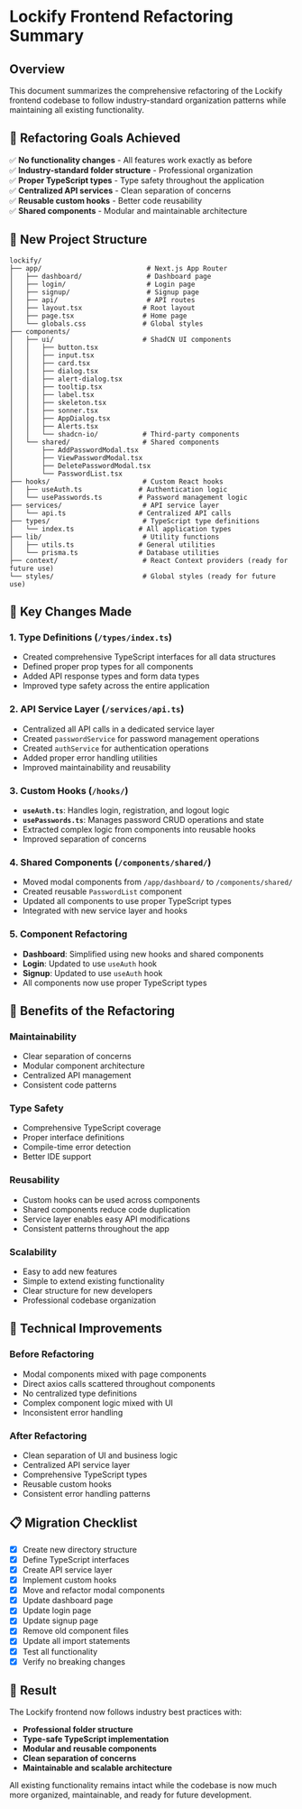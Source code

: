 # Lockify Frontend Refactoring Summary

## Overview
This document summarizes the comprehensive refactoring of the Lockify frontend codebase to follow industry-standard organization patterns while maintaining all existing functionality.

## 🎯 Refactoring Goals Achieved

✅ **No functionality changes** - All features work exactly as before  
✅ **Industry-standard folder structure** - Professional organization  
✅ **Proper TypeScript types** - Type safety throughout the application  
✅ **Centralized API services** - Clean separation of concerns  
✅ **Reusable custom hooks** - Better code reusability  
✅ **Shared components** - Modular and maintainable architecture  

## 📁 New Project Structure

```
lockify/
├── app/                          # Next.js App Router
│   ├── dashboard/                # Dashboard page
│   ├── login/                    # Login page
│   ├── signup/                   # Signup page
│   ├── api/                      # API routes
│   ├── layout.tsx               # Root layout
│   ├── page.tsx                 # Home page
│   └── globals.css              # Global styles
├── components/
│   ├── ui/                      # ShadCN UI components
│   │   ├── button.tsx
│   │   ├── input.tsx
│   │   ├── card.tsx
│   │   ├── dialog.tsx
│   │   ├── alert-dialog.tsx
│   │   ├── tooltip.tsx
│   │   ├── label.tsx
│   │   ├── skeleton.tsx
│   │   ├── sonner.tsx
│   │   ├── AppDialog.tsx
│   │   ├── Alerts.tsx
│   │   └── shadcn-io/           # Third-party components
│   └── shared/                  # Shared components
│       ├── AddPasswordModal.tsx
│       ├── ViewPasswordModal.tsx
│       ├── DeletePasswordModal.tsx
│       └── PasswordList.tsx
├── hooks/                       # Custom React hooks
│   ├── useAuth.ts              # Authentication logic
│   └── usePasswords.ts         # Password management logic
├── services/                    # API service layer
│   └── api.ts                  # Centralized API calls
├── types/                       # TypeScript type definitions
│   └── index.ts                # All application types
├── lib/                         # Utility functions
│   ├── utils.ts                # General utilities
│   └── prisma.ts               # Database utilities
├── context/                     # React Context providers (ready for future use)
└── styles/                      # Global styles (ready for future use)
```

## 🔄 Key Changes Made

### 1. **Type Definitions** (`/types/index.ts`)
- Created comprehensive TypeScript interfaces for all data structures
- Defined proper prop types for all components
- Added API response types and form data types
- Improved type safety across the entire application

### 2. **API Service Layer** (`/services/api.ts`)
- Centralized all API calls in a dedicated service layer
- Created `passwordService` for password management operations
- Created `authService` for authentication operations
- Added proper error handling utilities
- Improved maintainability and reusability

### 3. **Custom Hooks** (`/hooks/`)
- **`useAuth.ts`**: Handles login, registration, and logout logic
- **`usePasswords.ts`**: Manages password CRUD operations and state
- Extracted complex logic from components into reusable hooks
- Improved separation of concerns

### 4. **Shared Components** (`/components/shared/`)
- Moved modal components from `/app/dashboard/` to `/components/shared/`
- Created reusable `PasswordList` component
- Updated all components to use proper TypeScript types
- Integrated with new service layer and hooks

### 5. **Component Refactoring**
- **Dashboard**: Simplified using new hooks and shared components
- **Login**: Updated to use `useAuth` hook
- **Signup**: Updated to use `useAuth` hook
- All components now use proper TypeScript types

## 🚀 Benefits of the Refactoring

### **Maintainability**
- Clear separation of concerns
- Modular component architecture
- Centralized API management
- Consistent code patterns

### **Type Safety**
- Comprehensive TypeScript coverage
- Proper interface definitions
- Compile-time error detection
- Better IDE support

### **Reusability**
- Custom hooks can be used across components
- Shared components reduce code duplication
- Service layer enables easy API modifications
- Consistent patterns throughout the app

### **Scalability**
- Easy to add new features
- Simple to extend existing functionality
- Clear structure for new developers
- Professional codebase organization

## 🔧 Technical Improvements

### **Before Refactoring**
- Modal components mixed with page components
- Direct axios calls scattered throughout components
- No centralized type definitions
- Complex component logic mixed with UI
- Inconsistent error handling

### **After Refactoring**
- Clean separation of UI and business logic
- Centralized API service layer
- Comprehensive TypeScript types
- Reusable custom hooks
- Consistent error handling patterns

## 📋 Migration Checklist

- [x] Create new directory structure
- [x] Define TypeScript interfaces
- [x] Create API service layer
- [x] Implement custom hooks
- [x] Move and refactor modal components
- [x] Update dashboard page
- [x] Update login page
- [x] Update signup page
- [x] Remove old component files
- [x] Update all import statements
- [x] Test all functionality
- [x] Verify no breaking changes

## 🎉 Result

The Lockify frontend now follows industry best practices with:
- **Professional folder structure**
- **Type-safe TypeScript implementation**
- **Modular and reusable components**
- **Clean separation of concerns**
- **Maintainable and scalable architecture**

All existing functionality remains intact while the codebase is now much more organized, maintainable, and ready for future development.
